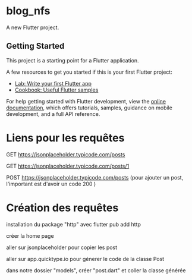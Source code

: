 # blog_nfs

A new Flutter project.

## Getting Started

This project is a starting point for a Flutter application.

A few resources to get you started if this is your first Flutter project:

- [Lab: Write your first Flutter app](https://docs.flutter.dev/get-started/codelab)
- [Cookbook: Useful Flutter samples](https://docs.flutter.dev/cookbook)

For help getting started with Flutter development, view the
[online documentation](https://docs.flutter.dev/), which offers tutorials,
samples, guidance on mobile development, and a full API reference.



# Liens pour les requêtes

GET https://jsonplaceholder.typicode.com/posts

GET https://jsonplaceholder.typicode.com/posts/1

POST https://jsonplaceholder.typicode.com/posts (pour ajouter un post, l'important est d'avoir un code 200 )

# Création des requêtes

installation du package "http" avec flutter pub add http

créer la home page

aller sur jsonplaceholder pour copier les post

aller sur app.quicktype.io pour génerer le code de la classe Post

dans notre dossier "models", créer "post.dart" et coller la classe générée